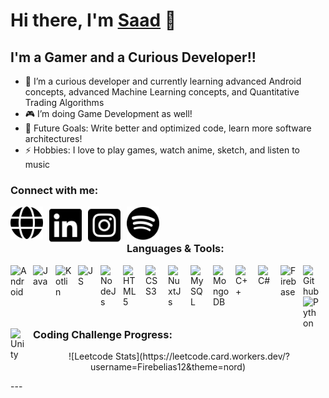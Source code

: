 # Hi there, I'm [Saad][website] 👋 

## I'm a Gamer and a Curious Developer!!

- 🌱 I’m a curious developer and currently learning advanced Android concepts, advanced Machine Learning concepts, and Quantitative Trading Algorithms
- 🎮 I’m doing Game Development as well!
- 🥅 Future Goals: Write better and optimized code, learn more software architectures!
- ⚡ Hobbies: I love to play games, watch anime, sketch, and listen to music 

### Connect with me:

[<img align="left" alt="Website" width="52px" src="./icons/globe-solid.svg" style="padding-right:10px;" />][website]
[<img align="left" alt="LinkedIn" width="52px" src="./icons/linkedin-brands.svg" style="padding-right:10px;" />][linkedin]
[<img align="left" alt="Instagram" width="52px" src="./icons/instagram-square-brands.svg" style="padding-right:10px;" />][instagram]
[<img align="left" alt="Spotify" width="52px" src="./icons/spotify-brands.svg" style="padding-right:10px;" />][spotify]
<br />
<br />

### Languages & Tools:

<img align="left" alt="Android" width="26px" src="https://cdn.jsdelivr.net/gh/devicons/devicon/icons/android/android-original.svg" style="padding-right:10px;" />
<img align="left" alt="Java" width="26px" src="https://cdn.jsdelivr.net/gh/devicons/devicon/icons/java/java-original.svg" style="padding-right:10px;" />
<img align="left" alt="Kotlin" width="26px" src="https://cdn.jsdelivr.net/gh/devicons/devicon/icons/kotlin/kotlin-original.svg" style="padding-right:10px;" />
<img align="left" alt="JS" width="26px" src="https://cdn.jsdelivr.net/gh/devicons/devicon/icons/javascript/javascript-plain.svg" style="padding-right:10px;" />
<img align="left" alt="NodeJs" width="26px" src="https://cdn.jsdelivr.net/gh/devicons/devicon/icons/nodejs/nodejs-plain.svg" style="padding-right:10px;" />
<img align="left" alt="HTML5" width="26px" src="https://cdn.jsdelivr.net/gh/devicons/devicon/icons/html5/html5-plain.svg" style="padding-right:10px;" />
<img align="left" alt="CSS3" width="26px" src="https://cdn.jsdelivr.net/gh/devicons/devicon/icons/css3/css3-plain.svg" style="padding-right:10px;" />
<img align="left" alt="NuxtJs" width="26px" src="https://cdn.jsdelivr.net/gh/devicons/devicon/icons/nuxtjs/nuxtjs-original.svg" style="padding-right:10px;" />
<img align="left" alt="MySQL" width="26px" src="https://cdn.jsdelivr.net/gh/devicons/devicon/icons/mysql/mysql-original.svg" style="padding-right:10px;" />
<img align="left" alt="MongoDB" width="26px" src="https://cdn.jsdelivr.net/gh/devicons/devicon/icons/mongodb/mongodb-original.svg" style="padding-right:10px;" />
<img align="left" alt="C++" width="26px" src="https://cdn.jsdelivr.net/gh/devicons/devicon/icons/cplusplus/cplusplus-line.svg" style="padding-right:10px;" />
<img align="left" alt="C#" width="26px" src="https://cdn.jsdelivr.net/gh/devicons/devicon/icons/csharp/csharp-line.svg" style="padding-right:10px;" />
<img align="left" alt="Firebase" width="26px" src="https://cdn.jsdelivr.net/gh/devicons/devicon/icons/firebase/firebase-plain.svg" style="padding-right:10px;" />
<img align="left" alt="Github" width="26px" src="https://cdn.jsdelivr.net/gh/devicons/devicon/icons/github/github-original.svg" style="padding-right:10px;" />
<img align="left" alt="Python" width="26px" src="https://cdn.jsdelivr.net/gh/devicons/devicon/icons/python/python-original.svg" style="padding-right:10px;" />
<img align="left" alt="Unity" width="26px" src="https://cdn.jsdelivr.net/gh/devicons/devicon/icons/unity/unity-original.svg" style="padding-right:10px;" />
<br />
<br />

### Coding Challenge Progress:

<p align="center">
    ![Leetcode Stats](https://leetcode.card.workers.dev/?username=Firebelias12&theme=nord)
</p>
---


[website]: https://saad-waseem.netlify.app/
[instagram]: https://instagram.com/deathly_zalera
[linkedin]: https://linkedin.com/in/saadwaseem645
[spotify]: https://open.spotify.com/user/31m7lipzyuayqa574bmwedebshrm?si=17bce91dd9a8430b

